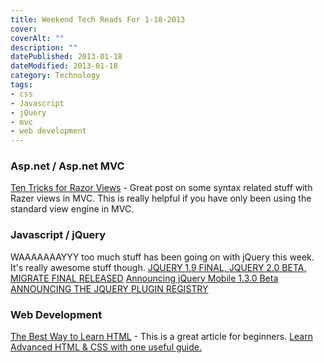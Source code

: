 ```yaml
---
title: Weekend Tech Reads For 1-18-2013
cover: 
coverAlt: ""
description: ""
datePublished: 2013-01-18  
dateModified: 2013-01-18 
category: Technology
tags:
- css
- Javascript
- jQuery
- mvc
- web development
---
```


### Asp.net / Asp.net MVC


[Ten Tricks for Razor Views](http://odetocode.com/blogs/scott/archive/2013/01/09/ten-tricks-for-razor-views.aspx) - Great post on some syntax related stuff with Razer views in MVC.  This is really helpful if you have only been using the standard view engine in MVC.



### Javascript / jQuery


WAAAAAAAYYY too much stuff has been going on with jQuery this week.  It's really awesome stuff though.
[JQUERY 1.9 FINAL, JQUERY 2.0 BETA, MIGRATE FINAL RELEASED](http://blog.jquery.com/2013/01/15/jquery-1-9-final-jquery-2-0-beta-migrate-final-released/)
[Announcing jQuery Mobile 1.3.0 Beta](http://jquerymobile.com/blog/2013/01/14/announcing-jquery-mobile-1-3-0-beta/)
[ANNOUNCING THE JQUERY PLUGIN REGISTRY](http://blog.jquery.com/2013/01/16/announcing-the-jquery-plugin-registry/)



### Web Development


[The Best Way to Learn HTML](http://webdesign.tutsplus.com/tutorials/htmlcss-tutorials/the-best-way-to-learn-html-2/) - This is a great article for beginners. 
[Learn Advanced HTML & CSS with one useful guide.](http://learn.shayhowe.com/advanced-html-css/)
